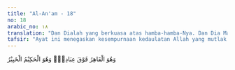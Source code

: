 ```yaml
---
title: "Al-An'am - 18"
no: 18
arabic_no: ١٨
translation: "Dan Dialah yang berkuasa atas hamba-hamba-Nya. Dan Dia Mahabijaksana, Maha Mengetahui."
tafsir: "Ayat ini menegaskan kesempurnaan kedaulatan Allah yang mutlak atas hamba-hamba-Nya. Dialah Penguasa yang tertinggi di atas hamba-hamba-Nya dan menyelenggarakan serta mengatur segala masalah dan urusan mereka menurut kehendak-Nya. Tidak seorang pun yang dapat memohon untuk dapat keluar dari daerah kekuasaan-Nya.\n\nKesempurnaan kekuasaan dan kedaulatan Allah atas hamba-hamba-Nya itu disertai dengan kesempurnaan hikmah-Nya dalam mengatur kebutuhan hamba-hamba-Nya dan keluasan ilmu-Nya terhadap segala perkara yang kecil dan tersembunyi. Dialah Yang Maha Mengetahui apa yang bermanfaat dan yang mudarat bagi hamba-hamba-Nya. Tak ada suatu perkarapun, melainkan diketahui-Nya akhir dari perkara itu. Pengaturan-Nya atas hamba-hamba-Nya ini diarahkan kepada suatu tujuan yakni kesempurnaan kemanusiaan.\n\nDialah Allah Yang Mahakuasa dan Maha Esa, tidak ada sekutu bagi-Nya. Karena itu, tidaklah patut menyembah kepada selain-Nya.\n\nFirman Allah:\n\nMaka janganlah kamu menyembah apa pun di dalamnya selain Allah. (al-Jinn/72: 18)"
---
```

وَهُوَ الْقَاهِرُ فَوْقَ عِبَادِهٖۗ وَهُوَ الْحَكِيْمُ الْخَبِيْرُ 